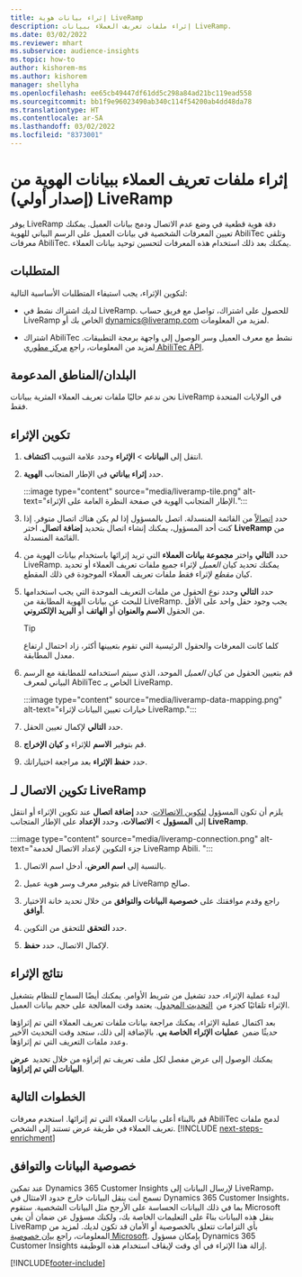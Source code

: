 ```yaml
---
title: إثراء بيانات هوية LiveRamp
description: إثراء ملفات تعريف العملاء ببيانات LiveRamp.
ms.date: 03/02/2022
ms.reviewer: mhart
ms.subservice: audience-insights
ms.topic: how-to
author: kishorem-ms
ms.author: kishorem
manager: shellyha
ms.openlocfilehash: ee65cb49447df61dd5c298a84ad21bc119ead558
ms.sourcegitcommit: bb1f9e96023490ab340c114f54200ab4dd48da78
ms.translationtype: HT
ms.contentlocale: ar-SA
ms.lasthandoff: 03/02/2022
ms.locfileid: "8373001"
---
```

# <a name="enrich-customer-profiles-with-identity-data-from-liveramp-preview"></a>‏‫إثراء ملفات تعريف العملاء ببيانات الهوية من LiveRamp (إصدار أولي)‬ 

يوفر LiveRamp دقة هوية قطعية في وضع عدم الاتصال ودمج بيانات العميل. يمكنك تعيين المعرفات الشخصية في بيانات العميل على الرسم البياني للهوية AbiliTec وتلقي معرفات AbiliTec. يمكنك بعد ذلك استخدام هذه المعرفات لتحسين توحيد بيانات العملاء. 

## <a name="prerequisites"></a>المتطلبات 

لتكوين الإثراء، يجب استيفاء المتطلبات الأساسية التالية: 

- لديك اشتراك نشط في LiveRamp. للحصول على اشتراك، تواصل مع فريق حساب LiveRamp الخاص بك أو [dynamics@liveramp.com](mailto:dynamics@liveramp.com) لمزيد من المعلومات.   

- اشتراك AbiliTec نشط مع معرف العميل وسر الوصول إلى واجهة برمجة التطبيقات. لمزيد من المعلومات، راجع [مركز مطوري AbiliTec API](https://developers.liveramp.com/abilitec-api/). 

## <a name="supported-countriesregions"></a>البلدان/المناطق المدعومة 

نحن ندعم حاليًا ملفات تعريف العملاء المثرية ببيانات LiveRamp في الولايات المتحدة فقط. 

## <a name="configure-the-enrichment"></a>تكوين الإثراء 

1. انتقل إلى **البيانات** > **الإثراء** وحدد علامة التبويب **اكتشاف**. 

1. حدد **إثراء بياناتي** في الإطار المتجانب **الهوية**. 

   :::image type="content" source="media/liveramp-tile.png" alt-text="الإطار المتجانب الهوية في صفحة النظرة العامة على الإثراء.":::

1. حدد [اتصالاً](connections.md) من القائمة المنسدلة. اتصل بالمسؤول إذا لم يكن هناك اتصال متوفر. إذا كنت أحد المسؤول، يمكنك إنشاء اتصال بتحديد **إضافة اتصال**. اختر **LiveRamp** من القائمة المنسدلة. 

1. حدد **التالي** واختر **مجموعة بيانات العملاء** التي تريد إثرائها باستخدام بيانات الهوية من LiveRamp. يمكنك تحديد كيان *العميل* لإثراء جميع ملفات تعريف العملاء أو تحديد كيان *مقطع* لإثراء فقط ملفات تعريف العملاء الموجودة في ذلك المقطع. 

1. حدد **التالي** وحدد نوع الحقول من ملفات التعريف الموحدة التي يجب استخدامها للبحث عن بيانات الهوية المطابقة من LiveRamp. يجب وجود حقل واحد على الأقل من الحقول **الاسم والعنوان** أو **الهاتف** أو **البريد الإلكتروني**. 

   > [!TIP]
   > كلما كانت المعرفات والحقول الرئيسية التي تقوم بتعيينها أكثر، زاد احتمال ارتفاع معدل المطابقة. 

1. قم بتعيين الحقول من كيان *العميل* الموحد، الذي سيتم استخدامه للمطابقة مع الرسم البياني لمعرف AbiliTec الخاص بـ LiveRamp. 

   :::image type="content" source="media/liveramp-data-mapping.png" alt-text="خيارات تعيين البيانات لإثراء LiveRamp.":::

1. حدد **التالي** لإكمال تعيين الحقل. 

1. قم بتوفير **الاسم** للإثراء و **كيان الإخراج**. 

1. حدد **حفظ الإثراء** بعد مراجعة اختياراتك. 

## <a name="configure-the-connection-for-liveramp"></a>تكوين الاتصال لـ LiveRamp 

يلزم أن تكون المسؤول [لتكوين الاتصالات](connections.md). حدد **إضافة اتصال** عند تكوين الإثراء أو انتقل إلى **المسؤول** > **الاتصالات**، وحدد **الإعداد** على الإطار المتجانب **LiveRamp**. 

:::image type="content" source="media/liveramp-connection.png" alt-text="جزء التكوين لإعداد الاتصال لخدمة LiveRamp Abili. ":::

1. بالنسبة إلى **اسم العرض**، أدخل اسم الاتصال. 

1. قم بتوفير معرف وسر هوية عميل LiveRamp صالح. 

1. راجع وقدم موافقتك على **خصوصية البيانات والتوافق‬** من خلال تحديد خانة الاختيار **أوافق**. 

1. حدد **التحقق** للتحقق من التكوين. 

1. لإكمال الاتصال، حدد **حفظ**. 

## <a name="enrichment-results"></a>نتائج الإثراء 

لبدء عملية الإثراء، حدد تشغيل من شريط الأوامر. يمكنك أيضًا السماح للنظام بتشغيل الإثراء تلقائيًا كجزء من  [التحديث المجدول](system.md#schedule-tab). يعتمد وقت المعالجة على حجم بيانات العميل. 

بعد اكتمال عملية الإثراء، يمكنك مراجعة بيانات ملفات تعريف العملاء التي تم إثراؤها حديثًا ضمن  **عمليات الإثراء الخاصة بي**. بالإضافة إلى ذلك، ستجد وقت التحديث الأخير وعدد ملفات التعريف التي تم إثراؤها. 

يمكنك الوصول إلى عرض مفصل لكل ملف تعريف تم إثراؤه من خلال تحديد  **عرض البيانات التي تم إثراؤها**. 

## <a name="next-steps"></a>الخطوات التالية

قم بالبناء أعلى بيانات العملاء التي تم إثرائها. استخدم معرفات AbiliTec لدمج ملفات تعريف العملاء في طريقة عرض تستند إلى الشخص. 
[!INCLUDE [next-steps-enrichment](../includes/next-steps-enrichment.md)]

## <a name="data-privacy-and-compliance"></a>خصوصية البيانات والتوافق 

عند تمكين Dynamics 365 Customer Insights لإرسال البيانات إلى LiveRamp، تسمح أنت بنقل البيانات خارج حدود الامتثال في Dynamics 365 Customer Insights، بما في ذلك البيانات الحساسة على الأرجح مثل البيانات الشخصية. ستقوم Microsoft بنقل هذه البيانات بناءً على التعليمات الخاصة بك، ولكنك مسؤول عن ضمان أن يفي LiveRamp بأي التزامات تتعلق بالخصوصية أو الأمان قد تكون لديك. لمزيد من المعلومات، راجع [بيان خصوصية Microsoft](https://go.microsoft.com/fwlink/?linkid=396732). بإمكان مسؤول Dynamics 365 Customer Insights إزالة هذا الإثراء في أي وقت لإيقاف استخدام هذه الوظيفة. 


[!INCLUDE[footer-include](../includes/footer-banner.md)]
